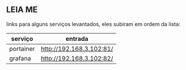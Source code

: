 ## LEIA ME
links para alguns serviços levantados, eles subiram em ordem da lista:

| serviço   | entrada                  |
| --------- | ------------------------ |
| portainer | http://192.168.3.102:81/ |
| grafana   | http://192.168.3.102:82/ |